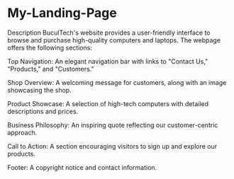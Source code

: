 # My-Landing-Page
Description
BuculTech's website provides a user-friendly interface to browse and purchase high-quality computers and laptops. The webpage offers the following sections:

Top Navigation: An elegant navigation bar with links to "Contact Us," "Products," and "Customers."

Shop Overview: A welcoming message for customers, along with an image showcasing the shop.

Product Showcase: A selection of high-tech computers with detailed descriptions and prices.

Business Philosophy: An inspiring quote reflecting our customer-centric approach.

Call to Action: A section encouraging visitors to sign up and explore our products.

Footer: A copyright notice and contact information.
